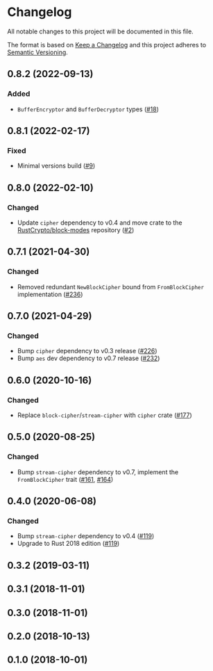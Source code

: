 # Changelog

All notable changes to this project will be documented in this file.

The format is based on [Keep a Changelog](https://keepachangelog.com/en/1.0.0/)
and this project adheres to [Semantic Versioning](https://semver.org/spec/v2.0.0.html).

## 0.8.2 (2022-09-13)
### Added
- `BufferEncryptor` and `BufferDecryptor` types ([#18])

[#18]: https://github.com/RustCrypto/block-modes/pull/18

## 0.8.1 (2022-02-17)
### Fixed
- Minimal versions build ([#9])

[#9]: https://github.com/RustCrypto/block-modes/pull/9

## 0.8.0 (2022-02-10)
### Changed
- Update `cipher` dependency to v0.4 and move crate
to the [RustCrypto/block-modes] repository ([#2])

[#2]: https://github.com/RustCrypto/block-modes/pull/2
[RustCrypto/block-modes]: https://github.com/RustCrypto/block-modes

## 0.7.1 (2021-04-30)
### Changed
- Removed redundant `NewBlockCipher` bound from `FromBlockCipher` implementation ([#236])

[#236]: https://github.com/RustCrypto/stream-ciphers/pull/236

## 0.7.0 (2021-04-29)
### Changed
- Bump `cipher` dependency to v0.3 release ([#226])
- Bump `aes` dev dependency to v0.7 release ([#232])

[#226]: https://github.com/RustCrypto/stream-ciphers/pull/226
[#232]: https://github.com/RustCrypto/stream-ciphers/pull/232

## 0.6.0 (2020-10-16)
### Changed
- Replace `block-cipher`/`stream-cipher` with `cipher` crate ([#177])

[#177]: https://github.com/RustCrypto/stream-ciphers/pull/177

## 0.5.0 (2020-08-25)
### Changed
- Bump `stream-cipher` dependency to v0.7, implement the `FromBlockCipher` trait ([#161], [#164])

[#161]: https://github.com/RustCrypto/stream-ciphers/pull/161
[#164]: https://github.com/RustCrypto/stream-ciphers/pull/164

## 0.4.0 (2020-06-08)
### Changed
- Bump `stream-cipher` dependency to v0.4 ([#119])
- Upgrade to Rust 2018 edition ([#119])

[#119]: https://github.com/RustCrypto/stream-ciphers/pull/119

## 0.3.2 (2019-03-11)

## 0.3.1 (2018-11-01)

## 0.3.0 (2018-11-01)

## 0.2.0 (2018-10-13)

## 0.1.0 (2018-10-01)
